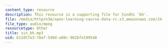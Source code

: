 ```yaml
---
content_type: resource
description: This resource is a supporting file for Sindhi 'bh'.
file: /media/https%3A/open-learning-course-data-rc.s3.amazonaws.com/24-901-language-and-its-structure-i-phonology-fall-2010/b12d57e378af549da08c962bfe109548_sin_bh.mp3
file_type: audio/mpeg
resourcetype: Other
title: sin_bh.mp3
uid: b12d57e3-78af-549d-a08c-962bfe109548
---
```

